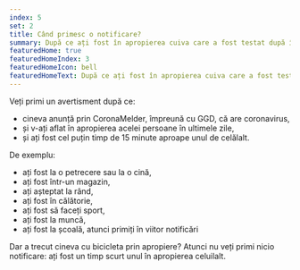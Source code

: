 ```yaml
---
index: 5
set: 2
title: Când primesc o notificare?
summary: După ce ați fost în apropierea cuiva care a fost testat după întâlnirea dvs. și are coronavirus.
featuredHome: true
featuredHomeIndex: 3
featuredHomeIcon: bell
featuredHomeText: După ce ați fost în apropierea cuiva care a fost testat după întâlnirea dvs. și are coronavirus.
---
```


Veți primi un avertisment după ce:
* cineva anunță prin CoronaMelder, împreună cu GGD, că are coronavirus,
* și v-ați aflat în apropierea acelei persoane în ultimele zile,
* și ați fost cel puțin timp de 15 minute aproape unul de celălalt.

De exemplu:
* ați fost la o petrecere sau la o cină,
* ați fost într-un magazin,
* ați așteptat la rând,
* ați fost în călătorie,
* ați fost să faceți sport,
* ați fost la muncă,
* ați fost la școală, atunci primiți în viitor notificări

Dar a trecut cineva cu bicicleta prin apropiere? Atunci nu veți primi nicio notificare: ați fost un timp scurt unul în apropierea celuilalt.

